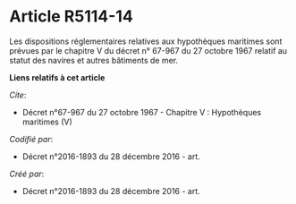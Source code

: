 # Article R5114-14

Les dispositions réglementaires relatives aux hypothèques maritimes sont prévues par le chapitre V du décret n° 67-967 du 27
octobre 1967 relatif au statut des navires et autres bâtiments de mer.

**Liens relatifs à cet article**

_Cite_:

  - Décret n°67-967 du 27 octobre 1967 -  Chapitre V : Hypothèques maritimes (V)

_Codifié par_:

  - Décret n°2016-1893 du 28 décembre 2016 - art.

_Créé par_:

  - Décret n°2016-1893 du 28 décembre 2016 - art.
